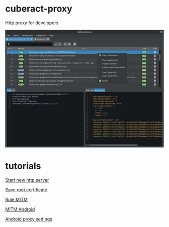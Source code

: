 # cuberact-proxy
Http proxy for developers

![](https://raw.githubusercontent.com/cuberact/cuberact-proxy/master/images/cuberact-proxy-0.4.png)

# tutorials

[Start new http server](https://github.com/cuberact/cuberact-proxy/blob/master/start-http-server.md)

[Save root certificate](https://github.com/cuberact/cuberact-proxy/blob/master/save-root-certificate.md)

[Rule MITM](https://github.com/cuberact/cuberact-proxy/blob/master/rule-mitm.md)

[MITM Android](https://github.com/cuberact/cuberact-proxy/blob/master/mitm-android.md)

[Android proxy settings](https://github.com/cuberact/cuberact-proxy/blob/master/android-proxy-settings.md)
